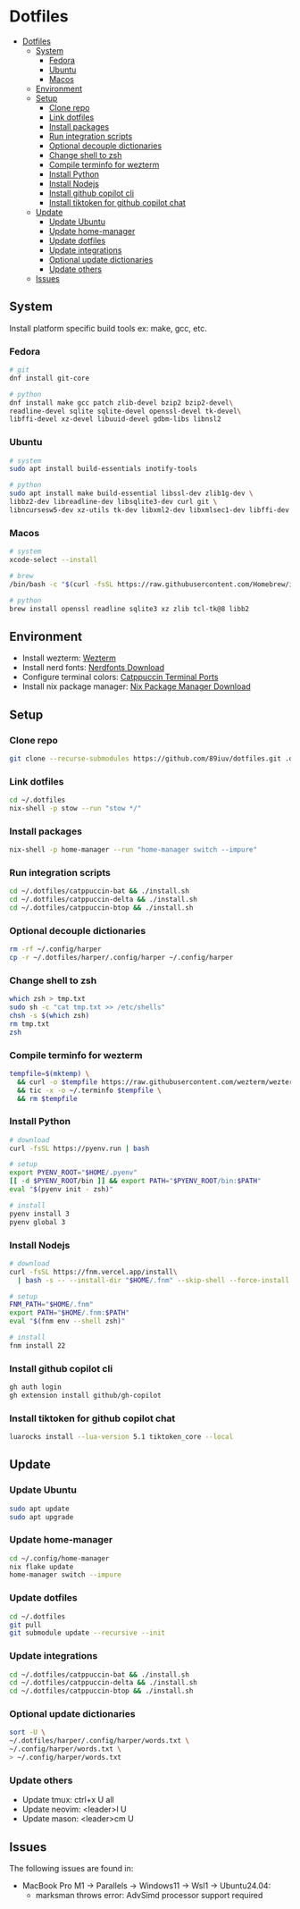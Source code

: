 # Dotfiles

<!--toc:start-->
- [Dotfiles](#dotfiles)
  - [System](#system)
    - [Fedora](#fedora)
    - [Ubuntu](#ubuntu)
    - [Macos](#macos)
  - [Environment](#environment)
  - [Setup](#setup)
    - [Clone repo](#clone-repo)
    - [Link dotfiles](#link-dotfiles)
    - [Install packages](#install-packages)
    - [Run integration scripts](#run-integration-scripts)
    - [Optional decouple dictionaries](#optional-decouple-dictionaries)
    - [Change shell to zsh](#change-shell-to-zsh)
    - [Compile terminfo for wezterm](#compile-terminfo-for-wezterm)
    - [Install Python](#install-python)
    - [Install Nodejs](#install-nodejs)
    - [Install github copilot cli](#install-github-copilot-cli)
    - [Install tiktoken for github copilot chat](#install-tiktoken-for-github-copilot-chat)
  - [Update](#update)
    - [Update Ubuntu](#update-ubuntu)
    - [Update home-manager](#update-home-manager)
    - [Update dotfiles](#update-dotfiles)
    - [Update integrations](#update-integrations)
    - [Optional update dictionaries](#optional-update-dictionaries)
    - [Update others](#update-others)
  - [Issues](#issues)
<!--toc:end-->

## System

Install platform specific build tools ex: make, gcc, etc.

### Fedora

```sh
# git
dnf install git-core

# python
dnf install make gcc patch zlib-devel bzip2 bzip2-devel\
readline-devel sqlite sqlite-devel openssl-devel tk-devel\
libffi-devel xz-devel libuuid-devel gdbm-libs libnsl2
```

### Ubuntu

```sh
# system
sudo apt install build-essentials inotify-tools

# python
sudo apt install make build-essential libssl-dev zlib1g-dev \
libbz2-dev libreadline-dev libsqlite3-dev curl git \
libncursesw5-dev xz-utils tk-dev libxml2-dev libxmlsec1-dev libffi-dev liblzma-dev
```

### Macos

```sh
# system
xcode-select --install

# brew
/bin/bash -c "$(curl -fsSL https://raw.githubusercontent.com/Homebrew/install/HEAD/install.sh)"

# python
brew install openssl readline sqlite3 xz zlib tcl-tk@8 libb2
```

## Environment

- Install wezterm: [Wezterm](https://wezterm.org/installation.html)
- Install nerd fonts: [Nerdfonts Download](https://www.nerdfonts.com/font-downloads)
- Configure terminal colors: [Catppuccin Terminal Ports](https://catppuccin.com/ports/?q=terminal)
- Install nix package manager: [Nix Package Manager Download](https://nixos.org/download)

## Setup

### Clone repo

```sh
git clone --recurse-submodules https://github.com/89iuv/dotfiles.git .dotfiles
```

### Link dotfiles

```sh
cd ~/.dotfiles
nix-shell -p stow --run "stow */"
```

### Install packages

```sh
nix-shell -p home-manager --run "home-manager switch --impure"
```

### Run integration scripts

```sh
cd ~/.dotfiles/catppuccin-bat && ./install.sh
cd ~/.dotfiles/catppuccin-delta && ./install.sh
cd ~/.dotfiles/catppuccin-btop && ./install.sh
```

### Optional decouple dictionaries

```sh
rm -rf ~/.config/harper
cp -r ~/.dotfiles/harper/.config/harper ~/.config/harper
```

### Change shell to zsh

```sh
which zsh > tmp.txt
sudo sh -c "cat tmp.txt >> /etc/shells"
chsh -s $(which zsh)
rm tmp.txt
zsh
```

### Compile terminfo for wezterm

```sh
tempfile=$(mktemp) \
  && curl -o $tempfile https://raw.githubusercontent.com/wezterm/wezterm/master/termwiz/data/wezterm.terminfo \
  && tic -x -o ~/.terminfo $tempfile \
  && rm $tempfile
```

### Install Python

```sh
# download
curl -fsSL https://pyenv.run | bash

# setup
export PYENV_ROOT="$HOME/.pyenv"
[[ -d $PYENV_ROOT/bin ]] && export PATH="$PYENV_ROOT/bin:$PATH"
eval "$(pyenv init - zsh)"

# install
pyenv install 3
pyenv global 3
```

### Install Nodejs

```sh
# download
curl -fsSL https://fnm.vercel.app/install\
  | bash -s -- --install-dir "$HOME/.fnm" --skip-shell --force-install

# setup
FNM_PATH="$HOME/.fnm"
export PATH="$HOME/.fnm:$PATH"
eval "$(fnm env --shell zsh)"

# install
fnm install 22
```

### Install github copilot cli

```sh
gh auth login
gh extension install github/gh-copilot
```

### Install tiktoken for github copilot chat

```sh
luarocks install --lua-version 5.1 tiktoken_core --local
```

## Update

### Update Ubuntu

```sh
sudo apt update
sudo apt upgrade
```

### Update home-manager

```sh
cd ~/.config/home-manager
nix flake update
home-manager switch --impure
```

### Update dotfiles

```sh
cd ~/.dotfiles
git pull
git submodule update --recursive --init
```

### Update integrations

```sh
cd ~/.dotfiles/catppuccin-bat && ./install.sh
cd ~/.dotfiles/catppuccin-delta && ./install.sh
cd ~/.dotfiles/catppuccin-btop && ./install.sh
```

### Optional update dictionaries

```sh
sort -U \
~/.dotfiles/harper/.config/harper/words.txt \
~/.config/harper/words.txt \
> ~/.config/harper/words.txt
```

### Update others

- Update tmux: ctrl+x U all
- Update neovim: \<leader\>l U
- Update mason: \<leader\>cm U

## Issues

The following issues are found in:

- MacBook Pro M1 → Parallels → Windows11 → Wsl1 → Ubuntu24.04:
  - marksman throws error: AdvSimd processor support required
